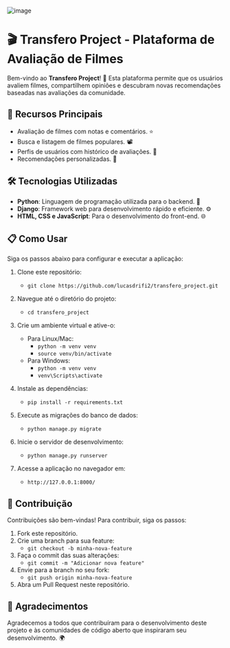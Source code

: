 ![image](https://github.com/user-attachments/assets/0d73e32e-95fe-4de8-98a2-5f336268d23a)



# 🎬 Transfero Project - Plataforma de Avaliação de Filmes


Bem-vindo ao **Transfero Project**! 🌟 Esta plataforma permite que os usuários avaliem filmes, compartilhem opiniões e descubram novas recomendações baseadas nas avaliações da comunidade.

## 🚀 Recursos Principais

- Avaliação de filmes com notas e comentários. ⭐️
- Busca e listagem de filmes populares. 📽️
- Perfis de usuários com histórico de avaliações. 👤
- Recomendações personalizadas. 🎥

## 🛠️ Tecnologias Utilizadas

- **Python**: Linguagem de programação utilizada para o backend. 🐍
- **Django**: Framework web para desenvolvimento rápido e eficiente. ⚙️
- **HTML, CSS e JavaScript**: Para o desenvolvimento do front-end. 🌐

## 📋 Como Usar

Siga os passos abaixo para configurar e executar a aplicação:

1. Clone este repositório:
   - `git clone https://github.com/lucasdrifi2/transfero_project.git`

2. Navegue até o diretório do projeto:
   - `cd transfero_project`

3. Crie um ambiente virtual e ative-o:
   - Para Linux/Mac:
     - `python -m venv venv`
     - `source venv/bin/activate`
   - Para Windows:
     - `python -m venv venv`
     - `venv\Scripts\activate`

4. Instale as dependências:
   - `pip install -r requirements.txt`

5. Execute as migrações do banco de dados:
   - `python manage.py migrate`

6. Inicie o servidor de desenvolvimento:
   - `python manage.py runserver`

7. Acesse a aplicação no navegador em:
   - `http://127.0.0.1:8000/`

## 🤝 Contribuição

Contribuições são bem-vindas! Para contribuir, siga os passos:

1. Fork este repositório.
2. Crie uma branch para sua feature:
   - `git checkout -b minha-nova-feature`
3. Faça o commit das suas alterações:
   - `git commit -m "Adicionar nova feature"`
4. Envie para a branch no seu fork:
   - `git push origin minha-nova-feature`
5. Abra um Pull Request neste repositório.

## 🙏 Agradecimentos

Agradecemos a todos que contribuíram para o desenvolvimento deste projeto e às comunidades de código aberto que inspiraram seu desenvolvimento. 🌍